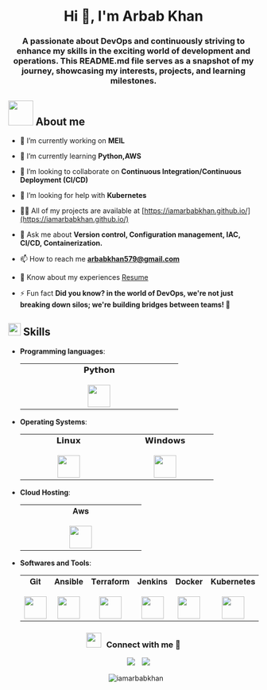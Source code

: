 <h1 align="center">Hi 👋, I'm Arbab Khan</h1>
<h3 align="center">A passionate about DevOps and continuously striving to enhance my skills in the exciting world of development and operations. This README.md file serves as a snapshot of my journey, showcasing my interests, projects, and learning milestones.</h3>

## <picture><img src = "https://github.com/7oSkaaa/7oSkaaa/blob/main/Images/about_me.gif?raw=true" width = 50px></picture> About me
- 🔭 I’m currently working on **MEIL**

- 🌱 I’m currently learning **Python,AWS**

- 👯 I’m looking to collaborate on **Continuous Integration/Continuous Deployment (CI/CD)**

- 🤝 I’m looking for help with **Kubernetes**

- 👨‍💻 All of my projects are available at [https://iamarbabkhan.github.io/](https://iamarbabkhan.github.io/)

- 💬 Ask me about **Version control, Configuration management, IAC, CI/CD, Containerization.**

- 📫 How to reach me **arbabkhan579@gmail.com**

- 📄 Know about my experiences [Resume](https://drive.google.com/file/d/186MRJbhoYYFfy7OG_a_fKd-Hu8OnY4Gt/view)

- ⚡ Fun fact **Did you know? in the world of DevOps, we're not just breaking down silos; we're building bridges between teams! 🌉**


## <img src="https://media2.giphy.com/media/QssGEmpkyEOhBCb7e1/giphy.gif?cid=ecf05e47a0n3gi1bfqntqmob8g9aid1oyj2wr3ds3mg700bl&rid=giphy.gif" width ="25"><b> Skills</b>
- **Programming languages**:

   <table>
   <tbody>
    <tr valign="top">
      <td width="25%" align="center">
        <span>𝗣𝘆𝘁𝗵𝗼𝗻</span><br><br>
        <img height="45px" src="https://cdn.svgporn.com/logos/python.svg">
      </td>
    </tr>
   </tbody>
   </table>

- **Operating Systems**:

  <table>
   <tbody>
    <tr valign="top">
      <td width="25%" align="center">
        <span>𝗟𝗶𝗻𝘂𝘅</span><br><br>
        <img height="45px" src="https://cdn.svgporn.com/logos/linux-tux.svg">
      </td>
      <td width="25%" align="center">
        <span>𝗪𝗶𝗻𝗱𝗼𝘄𝘀</span><br><br>
        <img height="45px" src="https://cdn.svgporn.com/logos/microsoft-windows-icon.svg">
       </td>
    </tr>
   </tbody>
   </table>

- **Cloud Hosting**:

   <table>
   <tbody>
    <tr valign="top">
      <td width="25%" align="center">
        <span>𝐀𝐰𝐬</span><br><br>
        <img height="45px" src="https://cdn.svgporn.com/logos/aws.svg">
      </td>
    </tr>
   </tbody>
   </table>

- **Softwares and Tools**:

   <table>
   <tbody>
    <tr valign="top">
      <td width="25%" align="center">
        <span>𝐆𝐢𝐭</span><br><br>
        <img height="45px" src="https://cdn.svgporn.com/logos/git-icon.svg">
      </td>
      <td width="25%" align="center">
        <span>𝐀𝐧𝐬𝐢𝐛𝐥𝐞</span><br><br>
        <img height="45px" src="https://cdn.svgporn.com/logos/ansible.svg">
      </td>
      <td width="25%" align="center">
        <span>𝐓𝐞𝐫𝐫𝐚𝐟𝐨𝐫𝐦</span><br><br>
        <img height="45px" src="https://cdn.svgporn.com/logos/terraform-icon.svg">
      </td>    
       <td width="25%" align="center">
        <span>𝐉𝐞𝐧𝐤𝐢𝐧𝐬</span><br><br>
        <img height="45px" src="https://cdn.svgporn.com/logos/jenkins.svg">
      </td>        
      <td width="25%" align="center">
        <span>𝐃𝐨𝐜𝐤𝐞𝐫</span><br><br>
        <img height="45px" src="https://cdn.svgporn.com/logos/docker-icon.svg">
       </td> 
      <td width="25%" align="center">
        <span>𝐊𝐮𝐛𝐞𝐫𝐧𝐞𝐭𝐞𝐬</span><br><br>
        <img height="45px" src="https://cdn.svgporn.com/logos/kubernetes.svg">
       </td> 
    </tr>
   </tbody>
   </table>

<h3 align="center" > <img src="https://media.giphy.com/media/iY8CRBdQXODJSCERIr/giphy.gif" width="30" height="30" style="margin-right: 10px;">Connect with me 🤝 </h3>

<p align="center">

 <div align="center"  class="icons-social" style="margin-left: 10px;">
        <a style="margin-left: 10px;"  target="_blank" href="https://in.linkedin.com/in/arbabkhan579">
			<img src="https://img.icons8.com/doodle/40/000000/linkedin--v2.png"></a>
        <a style="margin-left: 10px;" target="_blank" href="https://github.com/iamarbabkhan">
		<img src="https://img.icons8.com/doodle/40/000000/github--v1.png"></a>

<p align="center">
<p><img align="center" src="https://github-readme-streak-stats.herokuapp.com/?user=iamarbabkhan&" alt="iamarbabkhan" /></p>
